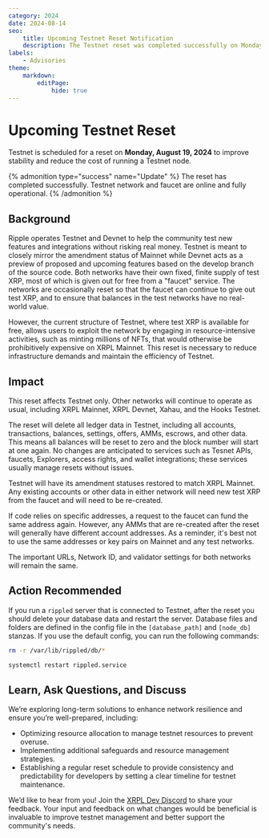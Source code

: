 ```yaml
---
category: 2024
date: 2024-08-14
seo:
    title: Upcoming Testnet Reset Notification
    description: The Testnet reset was completed successfully on Monday, August 19, 2024 to improve stability and reduce the cost of running a Testnet node. Learn more.
labels:
    - Advisories
theme:
    markdown:
        editPage:
            hide: true
---
```

# Upcoming Testnet Reset

Testnet is scheduled for a reset on **Monday, August 19, 2024** to improve stability and reduce the cost of running a Testnet node. 

{% admonition type="success" name="Update" %}
The reset has completed successfully. Testnet network and faucet are online and fully operational.
{% /admonition %}

## Background

Ripple operates Testnet and Devnet to help the community test new features and integrations without risking real money. Testnet is meant to closely mirror the amendment status of Mainnet while Devnet acts as a preview of proposed and upcoming features based on the develop branch of the source code. Both networks have their own fixed, finite supply of test XRP, most of which is given out for free from a "faucet" service. The networks are occasionally reset so that the faucet can continue to give out test XRP, and to ensure that balances in the test networks have no real-world value.

However, the current structure of Testnet, where test XRP is available for free, allows users to exploit the network by engaging in resource-intensive activities, such as minting millions of NFTs, that would otherwise be prohibitively expensive on XRPL Mainnet. This reset is necessary to reduce infrastructure demands and maintain the efficiency of Testnet. 

## Impact

This reset affects Testnet only. Other networks will continue to operate as usual, including XRPL Mainnet, XRPL Devnet, Xahau, and the Hooks Testnet.

The reset will delete all ledger data in Testnet, including all accounts, transactions, balances, settings, offers, AMMs, escrows, and other data. This means all balances will be reset to zero and the block number will start at one again. No changes are anticipated to services such as Tesnet APIs, faucets, Explorers, access rights, and wallet integrations; these services usually manage resets without issues.

Testnet will have its amendment statuses restored to match XRPL Mainnet. Any existing accounts or other data in either network will need new test XRP from the faucet and will need to be re-created. 

If code relies on specific addresses, a request  to the faucet can fund the same address again. However, any AMMs that are re-created after the reset will generally have different account addresses. As a reminder, it's best not to use the same addresses or key pairs on Mainnet and any test networks.

The important URLs, Network ID, and validator settings for both networks will remain the same.

## Action Recommended

If you run a `rippled` server that is connected to Testnet, after the reset you should delete your database data and restart the server. Database files and folders are defined in the config file in the `[database_path]` and `[node_db]` stanzas. If you use the default config, you can run the following commands:

```sh
rm -r /var/lib/rippled/db/*

systemctl restart rippled.service
```

## Learn, Ask Questions, and Discuss

We’re exploring long-term solutions to enhance network resilience and ensure you’re well-prepared, including:

* Optimizing resource allocation to manage testnet resources to prevent overuse.
* Implementing additional safeguards and resource management strategies.
* Establishing a regular reset schedule to provide consistency and predictability for developers by setting a clear timeline for testnet maintenance.

We’d like to hear from you!  Join the [XRPL Dev Discord](https://discord.gg/sfX3ERAMjH) to share your feedback. Your input and feedback on what changes would be beneficial is invaluable to improve testnet management and better support the community's needs.